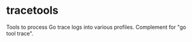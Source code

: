 # tracetools

Tools to process Go trace logs into various profiles. Complement for "go tool trace".

